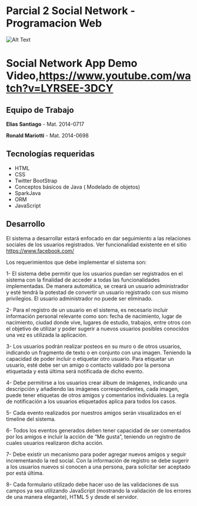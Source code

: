 # Parcial 2 Social Network - Programacion Web

![Alt Text](https://www.ced.org.do/wp-content/uploads/pucmm349x138.png.jpg)

# Social Network App Demo Video,https://www.youtube.com/watch?v=LYRSEE-3DCY

## Equipo de Trabajo

**Elias Santiago** - Mat. 2014-0717

**Ronald Mariotti** - Mat. 2014-0698

## Tecnologías requeridas

- HTML
- CSS
- Twitter BootStrap
- Conceptos básicos de Java ( Modelado de objetos)
- SparkJava
- ORM
- JavaScript

## Desarrollo

El sistema a desarrollar estará enfocado en dar seguimiento a las relaciones sociales de los usuarios registrados. Ver funcionalidad existente en el sitio https://www.facebook.com/


Los requerimientos que debe implementar el sistema son:

1- El sistema debe permitir que los usuarios puedan ser registrados en el sistema con la finalidad de acceder a todas las funcionalidades implementadas. De manera automática, se creará un usuario administrador y esté tendrá la potestad de convertir un usuario registrado con sus mismo privilegios. El usuario administrador no puede ser eliminado.

2- Para el registro de un usuario en el sistema, es necesario incluir información personal relevante como son: fecha de nacimiento, lugar de nacimiento, ciudad donde vive, lugares de estudio, trabajos, entre otros con el objetivo de utilizar y poder sugerir a nuevos usuarios posibles conocidos una vez es utilizada la aplicación.

3- Los usuarios podrán realizar posteos en su muro o de otros usuarios, indicando un fragmento de texto o en conjunto con una imagen. Teniendo la capacidad de poder incluir o etiquetar otro usuario. Para etiquetar un usuario, esté debe ser un amigo o contacto validado por la persona etiquetada y está última será notificada de dicho evento.

4- Debe permitirse a los usuarios crear álbum de imágenes, indicando una descripción y añadiendo las imágenes correspondientes, cada imagen, puede tener etiquetas de otros amigos y comentarios individuales. La regla de notificación a los usuarios etiquetados aplica para todos los casos.

5- Cada evento realizados por nuestros amigos serán visualizados en el timeline del sistema.

6- Todos los eventos generados deben tener capacidad de ser comentados por los amigos e incluir la acción de “Me gusta”, teniendo un registro de cuales usuarios realizaron dicha acción.

7- Debe existir un mecanismo para poder agregar nuevos amigos y seguir incrementando la red social. Con la información de registro se debe sugerir a los usuarios nuevos si conocen a una persona, para solicitar ser aceptado por está última.

8- Cada formulario utilizado debe hacer uso de las validaciones de sus campos ya sea utilizando JavaScript (mostrando la validación de los errores de una manera elegante), HTML 5 y desde el servidor.


